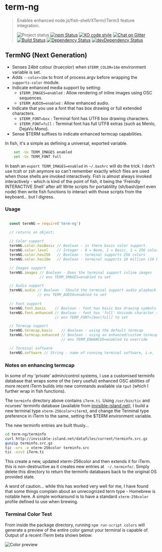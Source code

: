 # term-ng  
>Enables enhanced node.js/fish-shell/XTerm/iTerm3 feature integration.
>
>![Project status][project-badge]
[![npm Status][npm-badge]][npm]
[![XO code style][xo-badge]][xo]
[![Chat on Gitter][gitter-badge]][gitter]  
[![Build Status][build-badge]][travis]
[![Dependency Status][david-badge]][david]
[![devDependency Status][david-dev-badge]][david-dev]

## TermNG (Next Generation)

-	Senses 24bit colour (truecolor) when `$TERM_COLOR=16m` environment variable is set.
-	Adds `--color=16m` to front of process.argv before wrapping the `supports-color` module.
-	Indicate enhanced media support by setting:
	+	`$TERM_IMAGES=enabled` : Allow rendering of inline images using OSC sequences.
	+	`$TERM_AUDIO=enabled` : Allow enhanced audio.
-	Indicate that you use a font that has box drawing or full extended characters.
	+	`$TERM_FONT=box` : Terminal font has UTF8 box drawing characters.
	+	`$TERM_FONT=full` : Terminal font has full UTF8 extras (such as Menlo, DejaVu Mono).
-	Sense $TERM suffixes to indicate enhanced termcap capabilities.

In fish, it's a simple as defining a universal, exported variable.

```sh
	set -Ux TERM_IMAGES enabled
	set -Ux TERM_FONT full
```

In bash an `export TERM_IMAGES=enabled` in `~/.bashrc` will do the trick. I don't use tcsh or zsh anymore so can't remember exactly which files are used when those shells are invoked interactively. Fish is almost always invoked interactively - which is kind of the point of fish, it being the 'Freindly INTERACTIVE Shell' after all! Write scripts for portablility (sh/bash/perl even node) then write fish functions to interact with those scripts from the keyboard... but I digress.

### Usage

```js

  const termNG = require('term-ng')

  // returns an object:
  
  // Color support
  termNG.color.hasBasic // Boolean - is there basic color support.
  termNG.color.level    // Integer - 0 = None, 1 = Basic, 2 = 256 colors, 3 = 24 bit color
  termNG.color.has256   // Boolean - terminal supports 256 colors
  termNG.color.has16m   // Boolean - terminal supports 16 million (24 bit) color

  // Images support
  termNG.images // Boolean - Does the terminal support inline images
                // env TERM_IMAGES=enabled to set 

  // Audio support
  termNG.audio // Boolean - Should the terminal support audio playback?
               // env TERM_AUDIO=enabled to set
  
  // Font support
  termNG.font.basic    // Boolean - font has basic box drawing symbols
  termNG.font.enhanced // Boolean - font has 'full' Unicode character support
                       // env TERM_FONT=[box|full] to set

  // Termcap support
  termNG.termcap.basic    // Boolean - using the default termcap
  termNG.termcap.enhanced // Boolean - using an enhanced/custom termcap
                          // env TERM_ENHANCED=enabled to override

  // Terminal software
  termNG.software // String - name of running terminal software, i.e. 'iTerm.app'

```

### Notes on enhancing termcap

In some of my 'private' admin/control systems, I use a customised terminfo database that wraps some of the (very useful) enhanced OSC abilities of more recent iTerm builds into new commands available via `tput` (which I further wrap in fish functions).

The `terminfo` directory above contains `iTerm.ti`. Using `/usr/bin/tic` and ncurses' terminfo database (available from [invisible-island.net](http://invisible-island.net/ncurses/ncurses.html#downloads)), I build a new terminal type `xterm-256color+iterm3`, and change the Terminal type preference in iTerm to the same, setting the $TERM environment variable.

The new terminfo entries are built thusly...

```sh
cd term-ng/terminfo
curl http://invisible-island.net/datafiles/current/terminfo.src.gz
gunzip terminfo.src.gz
tic -xrs -e xterm-256color terminfo.src
tic -xsv3 iTerm.ti
```

This create a new, updated xterm-256color and then extends it for iTerm. this is non-destructive as it creates new entries at ` ~/.terminfo/`. Simply delete this directory to return the terminfo databases back to the original OS provided state.

A word of caution... while this has worked very well for me, I have found that some things complain about an unrecognized term type - Homebrew is notable here. A simple workaround is to have a standard `xterm-256color` profile defined to use when brewing.

### Terminal Color Test

From inside the package directory, running `npm run-script colors` will generate a preview of the entire color gamut your terminal is capable of. Output of a recent iTerm beta shown below:

![Color preview][colors]

[colors]: http://markgriffiths.github.io/projects/term-ng/colors.png

[project-badge]: http://img.shields.io/badge/status-beta-blue.svg?style=flat
[build-badge]: http://img.shields.io/travis/MarkGriffiths/term-ng.svg?branch=master&style=flat
[david-badge]: http://img.shields.io/david/MarkGriffiths/term-ng.svg?style=flat
[david-dev-badge]: http://img.shields.io/david/dev/MarkGriffiths/term-ng.svg?style=flat
[npm-badge]: https://img.shields.io/npm/v/term-ng.svg?style=flat
[xo-badge]: https://img.shields.io/badge/code_style-XO-5ed9c7.svg
[gitter-badge]: https://badges.gitter.im/MarkGriffiths/help.svg

[travis]: https://travis-ci.org/MarkGriffiths/term-ng
[david]: https://david-dm.org/MarkGriffiths/term-ng
[david-dev]: https://david-dm.org/MarkGriffiths/term-ng#info=devDependencies
[npm]: https://www.npmjs.com/package/term-ng
[xo]: https://github.com/sindresorhus/xo
[gitter]: https://gitter.im/MarkGriffiths/help?utm_source=badge&utm_medium=badge&utm_campaign=pr-badge&utm_content=badge
